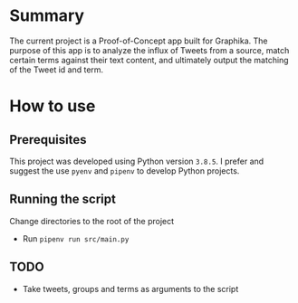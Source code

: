 # Summary

The current project is a Proof-of-Concept app built for Graphika. The purpose of this app is to analyze the influx of Tweets from a source, match certain terms against their text content, and ultimately output the matching of the Tweet id and term. 

# How to use

## Prerequisites

This project was developed using Python version `3.8.5`. I prefer and suggest the use `pyenv` and `pipenv` to develop Python projects.

## Running the script

Change directories to the root of the project

- Run `pipenv run src/main.py`

## TODO
- Take tweets, groups and terms as arguments to the script